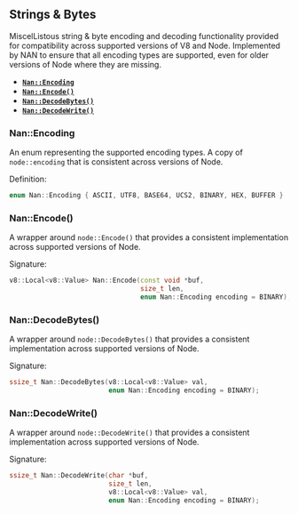 ## Strings & Bytes

MiscelListous string & byte encoding and decoding functionality provided for compatibility across supported versions of V8 and Node. Implemented by NAN to ensure that all encoding types are supported, even for older versions of Node where they are missing.

 - <a href="#api_nan_encoding"><b><code>Nan::Encoding</code></b></a>
 - <a href="#api_nan_encode"><b><code>Nan::Encode()</code></b></a>
 - <a href="#api_nan_decode_bytes"><b><code>Nan::DecodeBytes()</code></b></a>
 - <a href="#api_nan_decode_write"><b><code>Nan::DecodeWrite()</code></b></a>


<a name="api_nan_encoding"></a>
### Nan::Encoding

An enum representing the supported encoding types. A copy of `node::encoding` that is consistent across versions of Node.

Definition:

```c++
enum Nan::Encoding { ASCII, UTF8, BASE64, UCS2, BINARY, HEX, BUFFER }
```


<a name="api_nan_encode"></a>
### Nan::Encode()

A wrapper around `node::Encode()` that provides a consistent implementation across supported versions of Node.

Signature:

```c++
v8::Local<v8::Value> Nan::Encode(const void *buf,
                                 size_t len,
                                 enum Nan::Encoding encoding = BINARY);
```


<a name="api_nan_decode_bytes"></a>
### Nan::DecodeBytes()

A wrapper around `node::DecodeBytes()` that provides a consistent implementation across supported versions of Node.

Signature:

```c++
ssize_t Nan::DecodeBytes(v8::Local<v8::Value> val,
                         enum Nan::Encoding encoding = BINARY);
```


<a name="api_nan_decode_write"></a>
### Nan::DecodeWrite()

A wrapper around `node::DecodeWrite()` that provides a consistent implementation across supported versions of Node.

Signature:

```c++
ssize_t Nan::DecodeWrite(char *buf,
                         size_t len,
                         v8::Local<v8::Value> val,
                         enum Nan::Encoding encoding = BINARY);
```
